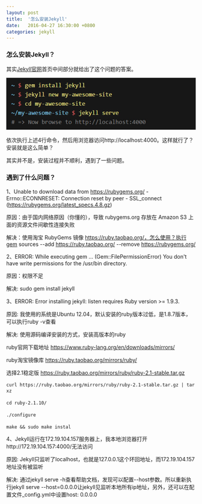 ```yaml
---
layout: post
title:  '怎么安装Jekyll'
date:   2016-04-27 16:30:00 +0800
categories: jekyll
---
```

### 怎么安装Jekyll？

其实[Jekyll官网][Jekyll官网]首页中间部分就给出了这个问题的答案。

![Jekyll快速入门指南](https://raw.githubusercontent.com/liuyixing/liuyixing.github.io/master/images/howtoinstalljekyll/01.jpg)

依次执行上述4行命令，然后用浏览器访问http://localhost:4000。这样就行了？安装就是这么简单？

其实并不是，安装过程并不顺利，遇到了一些问题。


### 遇到了什么问题？

1、Unable to download data from https://rubygems.org/ - Errno::ECONNRESET: Connection reset by peer - SSL_connect (https://rubygems.org/latest_specs.4.8.gz)

原因：由于国内网络原因（你懂的），导致 rubygems.org 存放在 Amazon S3 上面的资源文件间歇性连接失败

解决：使用淘宝 RubyGems 镜像 https://ruby.taobao.org/，怎么使用？执行gem sources --add https://ruby.taobao.org/ --remove https://rubygems.org/  

2、ERROR:  While executing gem ... (Gem::FilePermissionError)
    You don't have write permissions for the /usr/bin directory.

原因：权限不足

解决: sudo gem install jekyll

3、ERROR:  Error installing jekyll:
        listen requires Ruby version >= 1.9.3.
        
原因: 我使用的系统是Ubuntu 12.04，默认安装的ruby版本过低，是1.8.7版本，可以执行ruby -v查看

解决: 使用源码编译安装的方式，安装高版本的ruby

ruby官网下载地址 https://www.ruby-lang.org/en/downloads/mirrors/

ruby淘宝镜像库 https://ruby.taobao.org/mirrors/ruby/

选择2.1稳定版 https://ruby.taobao.org/mirrors/ruby/ruby-2.1-stable.tar.gz
```
curl https://ruby.taobao.org/mirrors/ruby/ruby-2.1-stable.tar.gz | tar xz

cd ruby-2.1.10/

./configure

make && sudo make instal
```
4、Jekyll运行在172.19.104.157服务器上，我本地浏览器打开http://172.19.104.157:4000/无法访问

原因: Jekyll只监听了localhost，也就是127.0.0.1这个环回地址，而172.19.104.157地址没有被监听

解决: 通过jekyll serve -h查看帮助文档，发现可以配置--host参数。所以重新执行jekyll serve --host=0.0.0.0让jekyll见监听本地所有ip地址，另外，还可以在配置文件_config.yml中设置host: 0.0.0.0

[Jekyll官网]: https://jekyllrb.com/